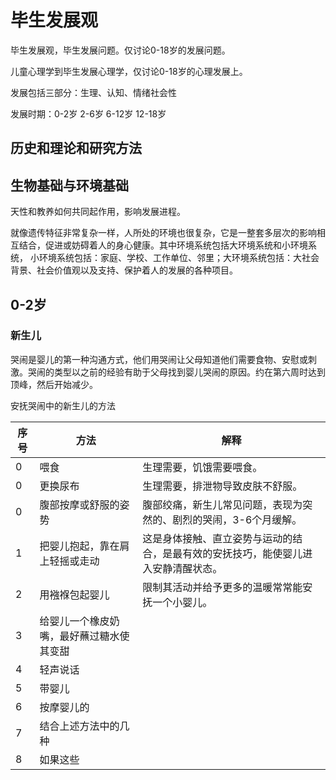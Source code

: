 # 毕生发展观

毕生发展观，毕生发展问题。仅讨论0-18岁的发展问题。

儿童心理学到毕生发展心理学，仅讨论0-18岁的心理发展上。

发展包括三部分：生理、认知、情绪社会性

发展时期：0-2岁 2-6岁 6-12岁 12-18岁

## 历史和理论和研究方法

## 生物基础与环境基础

天性和教养如何共同起作用，影响发展进程。

就像遗传特征非常复杂一样，人所处的环境也很复杂，它是一整套多层次的影响相互结合，促进或妨碍着人的身心健康。其中环境系统包括大环境系统和小环境系统，
小环境系统包括：家庭、学校、工作单位、邻里；大环境系统包括：大社会背景、社会价值观以及支持、保护着人的发展的各种项目。

## 0-2岁

### 新生儿

哭闹是婴儿的第一种沟通方式，他们用哭闹让父母知道他们需要食物、安慰或刺激。哭闹的类型以之前的经验有助于父母找到婴儿哭闹的原因。约在第六周时达到顶峰，然后开始减少。

安抚哭闹中的新生儿的方法

|序号|方法|解释|
|---|---|---|
|0|喂食|生理需要，饥饿需要喂食。|
|0|更换尿布|生理需要，排泄物导致皮肤不舒服。|
|0|腹部按摩或舒服的姿势|腹部绞痛，新生儿常见问题，表现为突然的、剧烈的哭闹，3-6个月缓解。|
|1|把婴儿抱起，靠在肩上轻摇或走动|这是身体接触、直立姿势与运动的结合，是最有效的安抚技巧，能使婴儿进入安静清醒状态。|
|2|用襁褓包起婴儿|限制其活动并给予更多的温暖常常能安抚一个小婴儿。|
|3|给婴儿一个橡皮奶嘴，最好蘸过糖水使其变甜||
|4|轻声说话||
|5|带婴儿||
|6|按摩婴儿的||
|7|结合上述方法中的几种||
|8|如果这些||


